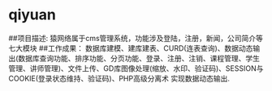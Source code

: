 # qiyuan
##项目描述:
猿网络属于cms管理系统，功能涉及登陆，注册，新闻，公司简介等七大模块
##工作成果：
数据库建模、建库建表、CURD(连表查询)、数据动态输出(数据库查询功能、排序功能、分页功能、登录、注册、注销、课程管理、学生管理、讲师管理)、文件上传、GD库图像处理(缩放、水印、验证码)、SESSION与COOKIE(登录状态维持、验证码)、PHP高级分离术 实现数据动态输出.
